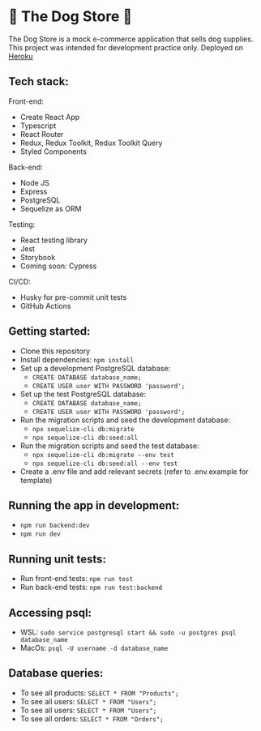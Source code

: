 # 🐶 The Dog Store 🐶

The Dog Store is a mock e-commerce application that sells dog supplies. This project was intended for development practice only.
Deployed on [Heroku](https://dog-store-2707e4902db3.herokuapp.com/)

## Tech stack:

Front-end:
- Create React App
- Typescript
- React Router
- Redux, Redux Toolkit, Redux Toolkit Query
- Styled Components

Back-end:
- Node JS
- Express
- PostgreSQL
- Sequelize as ORM

Testing:
- React testing library
- Jest
- Storybook
- Coming soon: Cypress

CI/CD:
- Husky for pre-commit unit tests
- GitHub Actions

## Getting started:
- Clone this repository
- Install dependencies: `npm install`
- Set up a development PostgreSQL database:
  - `CREATE DATABASE database_name;`
  - `CREATE USER user WITH PASSWORD 'password';`
- Set up the test PostgreSQL database:
  - `CREATE DATABASE database_name;`
  - `CREATE USER user WITH PASSWORD 'password';`
- Run the migration scripts and seed the development database:
  - `npx sequelize-cli db:migrate`
  - `npx sequelize-cli db:seed:all`
- Run the migration scripts and seed the test database:
  - `npx sequelize-cli db:migrate --env test`
  - `npx sequelize-cli db:seed:all --env test`
- Create a .env file and add relevant secrets (refer to .env.example for template)

## Running the app in development:
- `npm run backend:dev`
- `npm run dev`

## Running unit tests:
- Run front-end tests: `npm run test`
- Run back-end tests: `npm run test:backend`

## Accessing psql:
- WSL: `sudo service postgresql start && sudo -u postgres psql database_name`
- MacOs: `psql -U username -d database_name`

## Database queries:
- To see all products: `SELECT * FROM "Products";`
- To see all users: `SELECT * FROM "Users";`
- To see all users: `SELECT * FROM "Users";`
- To see all orders: `SELECT * FROM "Orders";`